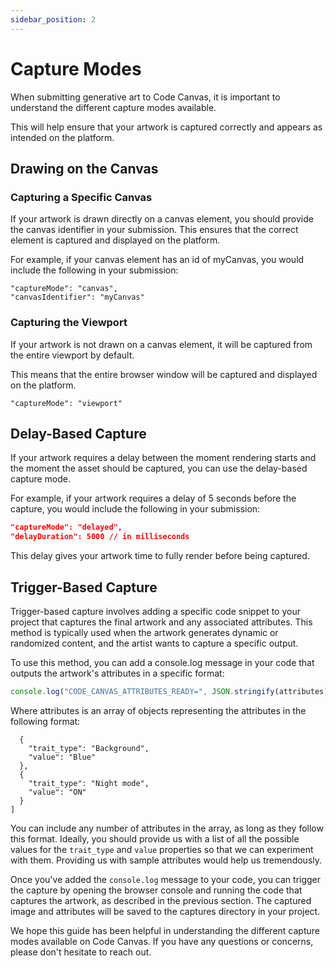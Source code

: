 ```yaml
---
sidebar_position: 2
---
```


# Capture Modes

When submitting generative art to Code Canvas, it is important to understand the different capture modes available.

This will help ensure that your artwork is captured correctly and appears as intended on the platform.

## Drawing on the Canvas

### Capturing a Specific Canvas

If your artwork is drawn directly on a canvas element, you should provide the canvas identifier in your submission.
This ensures that the correct element is captured and displayed on the platform.

For example, if your canvas element has an id of myCanvas, you would include the following in your submission:

```text
"captureMode": "canvas",
"canvasIdentifier": "myCanvas"
```

### Capturing the Viewport

If your artwork is not drawn on a canvas element, it will be captured from the entire viewport by default.

This means that the entire browser window will be captured and displayed on the platform.

```text
"captureMode": "viewport"
```

## Delay-Based Capture

If your artwork requires a delay between the moment rendering starts and the moment the asset should be captured,
you can use the delay-based capture mode.

For example, if your artwork requires a delay of 5 seconds before the capture, you would include the following in your submission: 

```json
"captureMode": "delayed",
"delayDuration": 5000 // in milliseconds
```

This delay gives your artwork time to fully render before being captured.

## Trigger-Based Capture

Trigger-based capture involves adding a specific code snippet to your project that captures the final artwork and any associated attributes. This method is typically used when the artwork generates dynamic or randomized content, and the artist wants to capture a specific output.

To use this method, you can add a console.log message in your code that outputs the artwork's attributes in a specific format:
```javascript
console.log("CODE_CANVAS_ATTRIBUTES_READY=", JSON.stringify(attributes));
```

Where attributes is an array of objects representing the attributes in the following format:

```[
  {
    "trait_type": "Background",
    "value": "Blue"
  },
  {
    "trait_type": "Night mode",
    "value": "ON"
  }
]
```

You can include any number of attributes in the array, as long as they follow this format. 
Ideally, you should provide us with a list of all the possible values for the `trait_type` and `value` properties so 
that we can experiment with them. Providing us with sample attributes would help us tremendously.

Once you've added the `console.log` message to your code, you can trigger the capture by opening the browser console 
and running the code that captures the artwork, as described in the previous section. 
The captured image and attributes will be saved to the captures directory in your project.


We hope this guide has been helpful in understanding the different capture modes available on Code Canvas.
If you have any questions or concerns, please don't hesitate to reach out.


